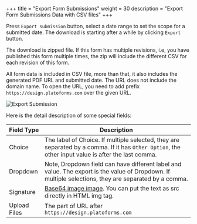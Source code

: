 +++
title = "Export Form Submissions"
weight = 30
description = "Export Form Submissions Data with CSV files"
+++


Press `Export submission` button, select a date range to set the scope for a submitted date. The download is starting after a while by clicking `Export` button. 

The download is zipped file. If this form has multiple revisions, i.e, you have published this form multiple times, the zip will include the different CSV for each revision of this form.  

All form data is included in CSV file, more than that, it also includes the generated PDF URL and submitted date. The URL does not include the domain name. To open the URL, you need to add prefix `https://design.platoforms.com` over the given URL. 

![Export Submission](/images/page/submission/export.png)


Here is the detail description of some special fields:

Field Type    | Description
--------|------
Choice |  The label of Choice.  If multiple selected, they are separated by a comma. If it has `Other Option`, the other input value is after the last comma.
Dropdown | Note, Dropdown field can have different label and value. The export is the value of Dropdown. If multiple selections, they are separated by a comma.
Signature | [Base64 image image](https://en.wikipedia.org/wiki/Data_URI_scheme). You can put the text as src directly in HTML img tag.
Upload Files | The part of URL after `https://design.platoforms.com`

